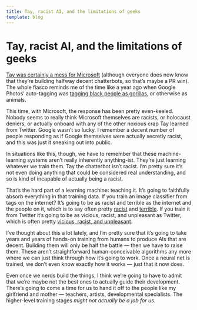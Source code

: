 ```yaml
---
title: Tay, racist AI, and the limitations of geeks
template: blog
---
```


# Tay, racist AI, and the limitations of geeks

[Tay was certainly a mess for Microsoft][1] (although everyone does now know that they’re building halfway decent chatterbots, so that’s maybe a PR win). The whole fiasco reminds me of the time like a year ago when Google Photos’ auto-tagging was [tagging black people as gorillas][2], or otherwise as animals.

This time, with Microsoft, the response has been pretty even-keeled. Nobody seems to really think Microsoft themselves are racists, or holocaust deniers, or actually onboard with any of the other noxious crap Tay learned from Twitter.  Google wasn’t so lucky. I remember a decent number of people responding as if Google themselves were actually secretly racist, and this was just it sneaking out into public.

In situations like this, though, we have to remember that these machine-learning systems aren’t really inherently anything-ist. They’re just learning whatever we train them. Tay the chatterbot isn’t racist. I’m pretty sure it’s not even doing anything that could be considered real understanding, and so is kind of incapable of actually being a racist.

That’s the hard part of a learning machine: teaching it. It’s going to faithfully absorb everything in that training data. If you train an image classifier from tags on the internet? It’s going to be as racist and terrible as the internet and the people on it, which is to say often pretty [racist][4] and [terrible][3]. If you train it from Twitter it’s going to be as vicious, racist, and unpleasant as Twitter, which is often pretty [vicious, racist, and unpleasant][5].

I’ve thought about this a lot lately, and I’m pretty sure that it’s going to take years and years of hands-on training from humans to produce AIs that are decent. Building them will only be half the battle — then we have to raise them. These aren’t straightforward human-conceivable algorithms any more where we can just think through how it’s going to work. Once a neural net is trained, we don’t even know exactly how it works — just that it now does.

Even once we nerds build the things, I think we’re going to have to admit that we’re maybe not the best ones to actually guide their development. There’s going to come a time for us to hand it off to the people like my girlfriend and mother — teachers, artists, developmental specialists. The higher-level training stages _might not actually be a job for us._

[1]: http://www.buzzfeed.com/alexkantrowitz/how-the-internet-turned-microsofts-ai-chatbot-into-a-neo-naz#.kve91X6m9
[2]: http://mashable.com/2015/07/01/google-photos-black-people-gorillas/
[3]: http://www.godhatesfags.com/
[4]: http://4chan.org/
[5]: https://twitter.com/realDonaldTrump
